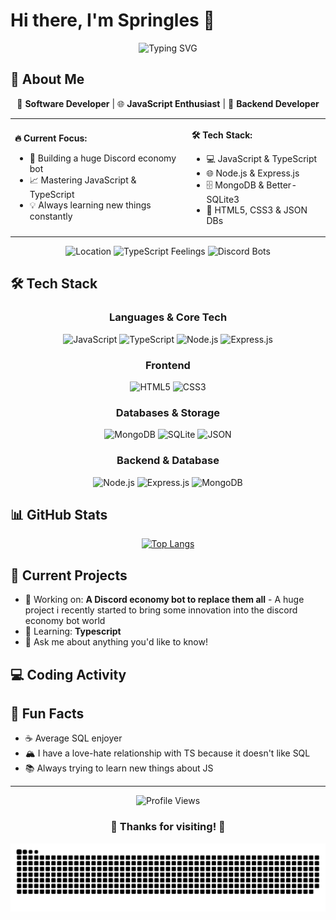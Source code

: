 # Hi there, I'm Springles 👋

<div align="center">
  <img src="https://readme-typing-svg.herokuapp.com?font=Fira+Code&size=30&pause=1000&color=00D9FF&center=true&vCenter=true&width=600&height=100&lines=Back-end+Developer;Mastering+Javascript;Problem+Solver;Always+Learning" alt="Typing SVG" />
</div>

## 🚀 About Me

<div align="center">
  
🎯 **Software Developer** | 🌐 **JavaScript Enthusiast** | 🚀 **Backend Developer**

</div>

<table align="center">
<tr>
<td>

**🔥 Current Focus:**
- 🤖 Building a huge Discord economy bot
- 📈 Mastering JavaScript & TypeScript
- 💡 Always learning new things constantly

</td>
<td>

**🛠️ Tech Stack:**
- 💻 JavaScript & TypeScript 
- 🌐 Node.js & Express.js
- 🗄️ MongoDB & Better-SQLite3
- 🎨 HTML5, CSS3 & JSON DBs

</td>
</tr>
</table>

<div align="center">
  <img src="https://img.shields.io/badge/Location-MV%2C%20Germany-green?style=for-the-badge&logo=map-pin&logoColor=white" alt="Location" />
  <img src="https://img.shields.io/badge/TypeScript-Love%2FHate-red?style=for-the-badge&logo=typescript&logoColor=white" alt="TypeScript Feelings" />
  <img src="https://img.shields.io/badge/Discord-Bot%20Builder-7289DA?style=for-the-badge&logo=discord&logoColor=white" alt="Discord Bots" />
</div>

## 🛠️ Tech Stack

<div align="center">

### Languages & Core Tech
![JavaScript](https://img.shields.io/badge/-JavaScript-F7DF1E?style=for-the-badge&logo=javascript&logoColor=black)
![TypeScript](https://img.shields.io/badge/-TypeScript-3178C6?style=for-the-badge&logo=typescript&logoColor=white)
![Node.js](https://img.shields.io/badge/-Node.js-339933?style=for-the-badge&logo=node.js&logoColor=white)
![Express.js](https://img.shields.io/badge/-Express.js-000000?style=for-the-badge&logo=express&logoColor=white)

### Frontend
![HTML5](https://img.shields.io/badge/-HTML5-E34F26?style=for-the-badge&logo=html5&logoColor=white)
![CSS3](https://img.shields.io/badge/-CSS3-1572B6?style=for-the-badge&logo=css3&logoColor=white)

### Databases & Storage
![MongoDB](https://img.shields.io/badge/-MongoDB-47A248?style=for-the-badge&logo=mongodb&logoColor=white)
![SQLite](https://img.shields.io/badge/-SQLite-003B57?style=for-the-badge&logo=sqlite&logoColor=white)
![JSON](https://img.shields.io/badge/-JSON-000000?style=for-the-badge&logo=json&logoColor=white)

### Backend & Database
![Node.js](https://img.shields.io/badge/-Node.js-339933?style=for-the-badge&logo=node.js&logoColor=white)
![Express.js](https://img.shields.io/badge/-Express.js-000000?style=for-the-badge&logo=express&logoColor=white)
![MongoDB](https://img.shields.io/badge/-MongoDB-47A248?style=for-the-badge&logo=mongodb&logoColor=white)

</div>

## 📊 GitHub Stats

<div align="center">

  [![Top Langs](https://github-readme-stats.vercel.app/api/top-langs/?username=Springlesss&theme=tokyo-night&bg_color=1a1b27&color=70a5fd)](https://github.com/anuraghazra/github-readme-stats)
</div>



## 🎯 Current Projects

- 🔭 Working on: **A Discord economy bot to replace them all** - A huge project i recently started to bring some innovation into the discord economy bot world
- 🌱 Learning: **Typescript**
- 💬 Ask me about anything you'd like to know!


</div>

## 💻 Coding Activity

<!--START_SECTION:waka-->
<!--END_SECTION:waka-->

## 🎨 Fun Facts

- ☕ Average SQL enjoyer
- 🏔️ I have a love-hate relationship with TS because it doesn't like SQL
- 📚 Always trying to learn new things about JS

---

<div align="center">
  <img src="https://komarev.com/ghpvc/?username=Springlesss&color=blueviolet&style=for-the-badge" alt="Profile Views" />
</div>

<div align="center">
  <h3>💙 Thanks for visiting! 💙</h3>
  <img src="https://raw.githubusercontent.com/Platane/snk/output/github-contribution-grid-snake.svg" alt="Snake animation" />
</div>

